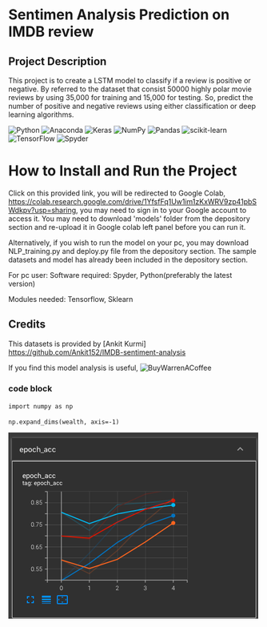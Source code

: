 # Sentimen Analysis Prediction on IMDB review
## Project Description 
This project is to create a LSTM model to classify if a review is positive or negative. By referred to the dataset that consist 50000 highly polar movie reviews by using 35,000 for training and 15,000 for testing. So, predict the number of positive and negative reviews using either classification or deep learning algorithms.

 
![Python](https://img.shields.io/badge/python-3670A0?style=for-the-badge&logo=python&logoColor=ffdd54)
 ![Anaconda](https://img.shields.io/badge/Anaconda-%2344A833.svg?style=for-the-badge&logo=anaconda&logoColor=white)
 ![Keras](https://img.shields.io/badge/Keras-%23D00000.svg?style=for-the-badge&logo=Keras&logoColor=white)
 ![NumPy](https://img.shields.io/badge/numpy-%23013243.svg?style=for-the-badge&logo=numpy&logoColor=white)
 ![Pandas](https://img.shields.io/badge/pandas-%23150458.svg?style=for-the-badge&logo=pandas&logoColor=white)
 ![scikit-learn](https://img.shields.io/badge/scikit--learn-%23F7931E.svg?style=for-the-badge&logo=scikit-learn&logoColor=white)
 ![TensorFlow](https://img.shields.io/badge/TensorFlow-%23FF6F00.svg?style=for-the-badge&logo=TensorFlow&logoColor=white)
![Spyder](https://img.shields.io/badge/Spyder-838485?style=for-the-badge&logo=spyder%20ide&logoColor=maroon)

# How to Install and Run the Project 
Click on this provided link, you will be redirected to Google Colab, https://colab.research.google.com/drive/1YfsfFq1Uw1im1zKxWRV9zp41pbSWdkpv?usp=sharing, 
you may need to sign in to your Google account to access it. You may need to download 'models' folder from the depository section and re-upload it in Google colab left panel before you can run it. 

Alternatively, if you wish to run the model on your pc, you may download NLP_training.py and deploy.py file from the depository section. The sample datasets and model has already been included in the depository section. 

For pc user: 
Software required: Spyder, Python(preferably the latest version) 

Modules needed: Tensorflow, Sklearn 


## Credits
This datasets is provided by [Ankit Kurmi] https://github.com/Ankit152/IMDB-sentiment-analysis 


If you find this model analysis is useful, 
![BuyWarrenACoffee](https://img.shields.io/badge/Buy%20Warren%20a%20Coffee-ffdd00?style=for-the-badge&logo=buy-warren-a-coffee&logoColor=black)




### code block 

`import numpy as np`

`np.expand_dims(wealth, axis=-1)`

![alt text](static/1.png)







